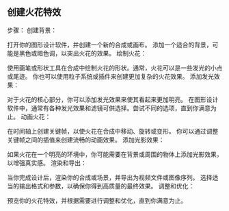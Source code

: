 ## 创建火花特效

步骤：
创建背景：

打开你的图形设计软件，并创建一个新的合成或画布。
添加一个适合的背景，可能是黑色或暗色调，以突出火花的效果。
绘制火花：

使用画笔或形状工具在合成中绘制火花的形状。通常，火花可以是一些发光的小点或尾迹。
你也可以使用粒子系统或插件来创建更加复杂的火花效果。
添加发光效果：

对于火花的核心部分，你可以添加发光效果来使其看起来更加明亮。
在图形设计软件中，通常有各种发光效果和滤镜可供选择。尝试不同的选项，直到你满意为止。
动画火花：

在时间轴上创建关键帧，以使火花在合成中移动、旋转或变形。
你可以通过调整关键帧之间的插值来创建流畅的动画效果。
添加光影效果：

如果火花在一个明亮的环境中，你可能需要在背景或周围的物体上添加光影效果，以增强真实感。
渲染和导出：

当你完成设计后，渲染你的合成或场景，并导出为视频文件或图像序列。
选择适当的输出格式和参数，以确保你得到高质量的最终效果。
调整和优化：

预览你的火花特效，并根据需要进行调整和优化，直到你满意为止。

